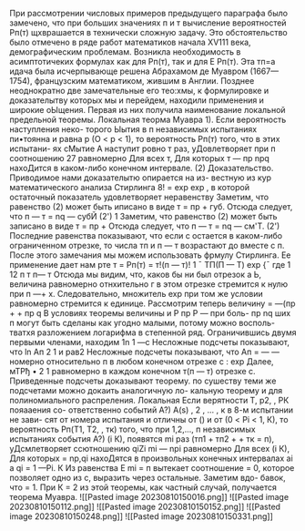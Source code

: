 При рассмотрении числовых примеров предыдущего параграфа было замечено, что при больших значениях п и т вычисление вероятностей Рп(т) щхврашается в технически сложную задачу. Это обстоятельство было отмечено в ряде работ математиков начала XV111 века, демографическим проблемам. Возникла необходимость в асимптотичеких формулах как для Рп(т), так и для Е Рп(т). Эта
тп=а
идача была исчерпывающе решена Абрахамом де Муавром (1667—1754),
французским математиком, жившим в Англии. Позднее неоднократно две
замечательные его тео:хмы, к формулировке и доказателытву которых
мы и перейдем, находили применения и широкие оЫщения. Первая
из них получила наименование локальной предельной теоремы.
Локальная теорма Муавра 1). Если вероятность наступления неко-
торого Ыытия в п независимых испытаниях пи•тоянна и равна р
(О < р < 1), то вероятность Рп(т) того, что в этих испытани-
ях сМытие А наступит ровно т раз, уДовлетворяет при п
соотношению 27
равномерно Для всех т, Для которых
т — пр
npq
нахоДится в каком-либо конечном интервале.
(2)
Доказательство. Приводимое нами доказателытю опирается на из-
вестную из кур математического анализа Стирлинга
8! = ехр ехр ,
в которой остаточный показатель удовлетворяет неравенству
Заметим, что равенство (2) может быть иписано в виде
т = пр + губ.
Отсюда следует, что
п — т = nq — субЙ
(2') 1
Заметим, что равенство (2) может быть записано в виде
т = пр +
Отсюда следует, что
п — т = nq — см'Т.
(2')
Последние равенства показывают, что если с остается в каком-либо
ограниченном отрезке, то числа тп и п — т возрастают до
вместе с п. После этого замечания мы можем использовать фрмулу
Стирлинга. Ее применение дает нам
рте т =
Рп(т) =
т!(п — т)!
1
¯ ТП(П — Т)
ехр {¯
где
1
12 п т п— т
Отсюда мы видим, что, каков бы ни был отрезок а Ь, величина
равномерно отнхительно г в этом отрезке стремится к нулю при п —+ х.
Следовательно, множитель ехр при том же условии равномерно
стремится к единице.
Рассмотрим теперь величину
= —(пр + +
пр
q
В условиях теоремы величины
и
Р
пр
Р
— при боль-
пр
nq
ших п могут быть сделаны как угодно малыми, потому можно восполь-
тватхя разложением логарифма в степенной ряд. Ограничившись двумя
первыми членами, находим
1n 1 —с
Несложные подсчеты показывают, что ln Ап
2
1
и рав2
Несложные подсчеты показывают, что Ап = — —
номерно относительно п в любом конечном отрезке с
: ехр
Далее, мТРђ •
2
1 равномерно в каждом конечном
т(п — т)
отрезке с.
Приведенные подсчеты доказывают теорему.
по сушеству теми же подсчетами можно докаить аналогичную ло-
кальную теорему и для полиномиального распреления.
Локальная Если верятности Т, р2, , РК пояааения со-
ответственно событий А?) A(s)
, 2 , ... , к в 8-м испытании не зави-
сят от номера испытания и отличны от () и от (0 < Pi < 1,
К), то вероятность Рп(Т1, Т2,
, тк) того, что при
1,2,...,
п независимых испытаниях события А?) (i
К), появятся
mi раз (тп1 + тп2 + + тк = п), уДсмлетворяет ссютношению
qiZi
mi — npi
равномерно Для всех (i
К), Для которых =
np,qi
нахоДятся в произвольных конечных интервалах ai а qi = 1 —Pi.
К
Из равенства Е mi = п вытекает соотношение = 0,
которое позволяет одно из с, выразить через остальные. Заметим вдо-
бавок, что = 1. При К = 2 из этой теоремы, как частный случай,
получается теорема Муавра.
![[Pasted image 20230810150016.png]]
![[Pasted image 20230810150112.png]]
![[Pasted image 20230810150152.png]]
![[Pasted image 20230810150248.png]]
![[Pasted image 20230810150331.png]]